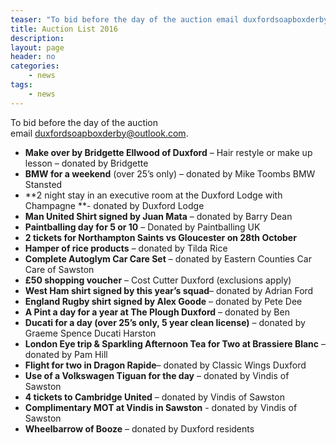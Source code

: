 ```yaml
---
teaser: "To bid before the day of the auction email duxfordsoapboxderby@outlook.com"
title: Auction List 2016
description:
layout: page
header: no
categories:
    - news
tags:
    - news
---
```


To bid before the day of the auction email [duxfordsoapboxderby@outlook.com](mailto:duxfordsoapboxderby@outlook.com).

  * **Make over by Bridgette Ellwood of Duxford** – Hair restyle or make up lesson – donated by Bridgette
  * **BMW for a weekend** (over 25’s only) – donated by Mike Toombs BMW Stansted
  * **2 night stay in an executive room at the Duxford Lodge with Champagne **\- donated by Duxford Lodge
  * **Man United Shirt signed by Juan Mata** – donated by Barry Dean
  * **Paintballing day for 5 or 10** – Donated by Paintballing UK
  * **2 tickets for Northampton Saints vs Gloucester on 28th October**
  * **Hamper of rice products** – donated by Tilda Rice
  * **Complete Autoglym Car Care Set** – donated by Eastern Counties Car Care of Sawston
  * **£50 shopping voucher** – Cost Cutter Duxford (exclusions apply)
  * **West Ham shirt signed by this year’s squad**– donated by Adrian Ford
  * **England Rugby shirt signed by Alex Goode** – donated by Pete Dee
  * **A Pint a day for a year at The Plough Duxford** – donated by Ben
  * **Ducati for a day (over 25’s only, 5 year clean license)** – donated by Graeme Spence Ducati Harston
  * **London Eye trip & Sparkling Afternoon Tea for Two at Brassiere Blanc** – donated by Pam Hill
  * **Flight for two in Dragon Rapide**– donated by Classic Wings Duxford
  * **Use of a Volkswagen Tiguan for the day** – donated by Vindis of Sawston
  * **4 tickets to Cambridge United** – donated by Vindis of Sawston
  * **Complimentary MOT at Vindis in Sawston** - donated by Vindis of Sawston
  * **Wheelbarrow of Booze** – donated by Duxford residents
